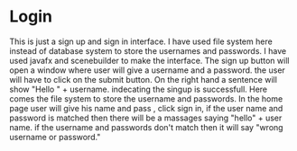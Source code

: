 # Login
This is just a sign up and sign in interface.
I have used file system here instead of database system to store the usernames and passwords. I have used javafx and scenebuilder to make the interface.
The sign up button will open a window where user will give a username and a password. the user will have to click on the submit button. On the right hand a sentence will show "Hello " + username. indecating the singup is successfull.
Here comes the file system to store the username and passwords.
In the home page user will give his name and pass , click sign in, if the user name and password is matched then there will be a massages saying "hello" + user name. if the username and passwords don't match then it will say "wrong username or password."
